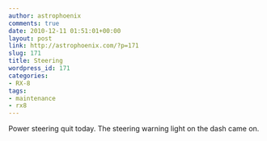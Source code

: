 ```yaml
---
author: astrophoenix
comments: true
date: 2010-12-11 01:51:01+00:00
layout: post
link: http://astrophoenix.com/?p=171
slug: 171
title: Steering
wordpress_id: 171
categories:
- RX-8
tags:
- maintenance
- rx8
---
```


Power steering quit today. The steering warning light on the dash came on.
